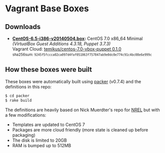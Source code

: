 # Vagrant Base Boxes

## Downloads

* **[CentOS-6.5-i386-v20140504.box](http://temikus.net/downloads/CentOS-7-x86_64-v20141130.box):** CentOS 7.0 x86_64 Minimal *(VirtualBox Guest Additions 4.3.18, Puppet 3.7.3)*  
  Vagrant Cloud: [temikus/centos-7.0-vbox-puppet 0.1.0](https://vagrantcloud.com/temikus/boxes/centos-7.0-vbox-puppet/versions/0.1.0)  
  <small>sha256sum: `9245f5fccca02ca097d4faf051063f757847ab9e0dc0e774c91c4bc08e6e999c`</small>

## How these boxes were built

These boxes were automatically built using [packer](http://www.packer.io) (v0.7.4) and the definitions in this repo:

```sh
$ cd packer
$ rake build
```

The definitions are heavily based on Nick Muerdter's repo for [NREL](https://github.com/NREL/vagrant-boxes) but with a few modifications:

- Templates are updated to CentOS 7
- Packages are more cloud friendly (more state is cleaned up before packaging)
- The disk is limited to 20GB
- RAM is bumped up to 512MB